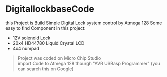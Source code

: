 # DigitallockbaseCode
this Project is Build Simple Digital Lock system control by Atmega 128
Some easy to find Component in this project:
 - 12V solenoid Lock
 - 20x4 HD44780 Liquid Crystal LCD
 - 4x4 numpad
> Project was coded on Micro Chip Studio\
> import Code to Atmega 128 thourgh "AVR USBasp Programmer" (you can search this on Google)

